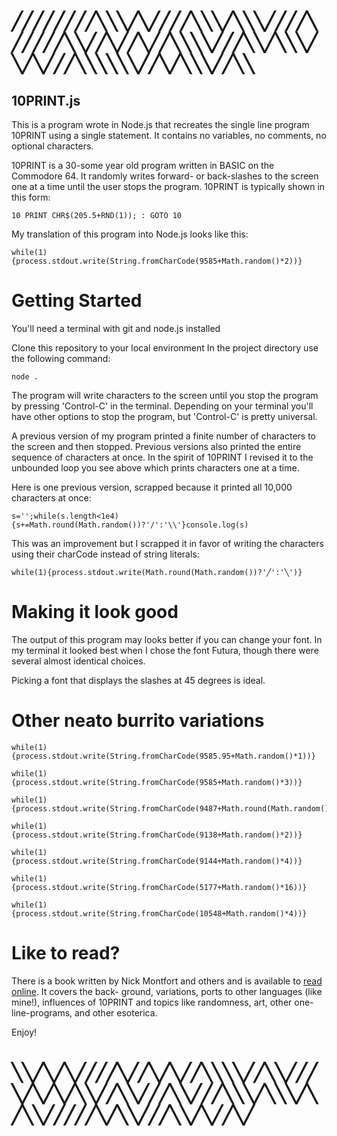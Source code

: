 # ╱╱╱╱╱╱╱╱╲╲╲╱╲╱╱╱╱╲╲╲╱╲╲╲╱╱╱╱╲╱╱╱╱╱╲╲╱╱╲╱╱╲╱╱╲╲╲╲╱╱╱╲╲╱╲╲╲╱╲╱╲╱╱╱╲╲╲╲╲╲╱╱╲╱╲╲╲╱╱╲╲

## 10PRINT.js
This is a program wrote in Node.js that recreates the single line program
10PRINT using a single statement.  It contains no variables, no comments, no
optional characters.  

10PRINT is a 30-some year old program written in BASIC on the Commodore 64.  It
randomly writes forward- or back-slashes to the screen one at a time until the
user stops the program.  10PRINT is typically shown in this form:

```
10 PRINT CHR$(205.5+RND(1)); : GOTO 10
```

My translation of this program into Node.js looks like this:

```
while(1){process.stdout.write(String.fromCharCode(9585+Math.random()*2))}
```

# Getting Started
You'll need a terminal with git and node.js installed

Clone this repository to your local environment
In the project directory use the following command:

```
node .
```

The program will write characters to the screen until you stop the program by
pressing 'Control-C' in the terminal.  Depending on your terminal you'll have
other options to stop the program, but 'Control-C' is pretty universal.

A previous version of my program printed a finite number of characters to the
screen and then stopped.  Previous versions also printed the entire sequence
of characters at once.  In the spirit of 10PRINT I revised it to the unbounded
loop you see above which prints characters one at a time.

Here is one previous version, scrapped because it printed all 10,000 characters
at once:

```
s='';while(s.length<1e4){s+=Math.round(Math.random())?'/':'\\'}console.log(s)
```

This was an improvement but I scrapped it in favor of writing the characters
using their charCode instead of string literals:

```
while(1){process.stdout.write(Math.round(Math.random())?'╱':'╲')}
```

# Making it look good
The output of this program may looks better if you can change your font.  In
my terminal it looked best when I chose the font Futura, though there were
several almost identical choices.

Picking a font that displays the slashes at 45 degrees is ideal.

# Other neato burrito variations

```
while(1){process.stdout.write(String.fromCharCode(9585.95+Math.random()*1))}
```

```
while(1){process.stdout.write(String.fromCharCode(9585+Math.random()*3))}
```

```
while(1){process.stdout.write(String.fromCharCode(9487+Math.round(Math.random()*56)))}
```

```
while(1){process.stdout.write(String.fromCharCode(9138+Math.random()*2))}
```

```
while(1){process.stdout.write(String.fromCharCode(9144+Math.random()*4))}
```

```
while(1){process.stdout.write(String.fromCharCode(5177+Math.random()*16))}
```

```
while(1){process.stdout.write(String.fromCharCode(10548+Math.random()*4))}
```



# Like to read?
There is a book written by Nick Montfort and others and is available to [read
online](http://nickm.com/trope_tank/10_PRINT_121114.pdf).  It covers the back-
ground, variations, ports to other languages (like mine!), influences of 10PRINT
and topics like randomness, art, other one-line-programs, and other esoterica.

Enjoy!

# ╲╲╱╲╱╲╱╱╱╱╲╱╱╲╱╲╱╱╲╲╲╲╱╱╲╲╱╱╱╲╱╲╱╲╱╲╲╱╱╲╲╱╱╱╲╲╱╱╱╲╲╲╱╲╲╲╱╲╱╲╲╱╱╱╱╱╲╱╲╲╱╱╱╲╲╱╲╱╱╲╱
